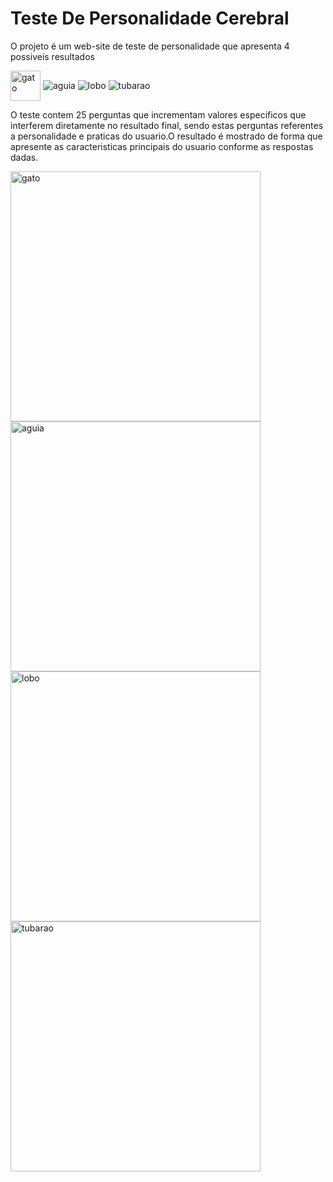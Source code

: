 # Teste De Personalidade Cerebral



<p>O projeto é um web-site de teste de personalidade que apresenta 4 possiveis resultados<p>

<div display="inline">
 <img align="center" style="width:3rem; height:3rem;" alt="gato" src="https://github.com/BernardoSsilva/TesteDePreferenciaCerebral/assets/126777966/220ee512-b0e1-440a-bfd8-f404c0b73d70">
  <img align="center"  alt="aguia" src="https://github.com/BernardoSsilva/TesteDePreferenciaCerebral/assets/126777966/89f7e8d4-7709-4e3b-bc33-7b10fff02182">
   <img align="center"  alt="lobo" src="https://github.com/BernardoSsilva/TesteDePreferenciaCerebral/assets/126777966/7e6adfd7-8a77-4016-9a6b-0b53917fd8a1">
    <img align="center"   alt="tubarao" src="https://github.com/BernardoSsilva/TesteDePreferenciaCerebral/assets/126777966/ec22b0f8-2ea9-4220-a541-bd47a7c5fc6e">
</div>

<p>O teste contem 25 perguntas que incrementam valores especificos que interferem diretamente no resultado final, sendo estas perguntas referentes a personalidade e praticas do usuario.</p<

<p>O resultado é mostrado de forma que apresente as caracteristicas principais do usuario conforme as respostas dadas.</p>

<div display="grid" gap="2rem">
 <img  gap="1rem" align="center" alt="gato" width="400px" heigt="314px" src="https://github.com/BernardoSsilva/TesteDePreferenciaCerebral/assets/126777966/fb198560-8044-4d8f-b9e6-874110de7415">
 <img gap="1rem" align="center" alt="aguia" width="400px" heigt="314px" src="https://github.com/BernardoSsilva/TesteDePreferenciaCerebral/assets/126777966/21cf8a3c-4642-43dd-b59e-eb7498de3d87">
<img gap="1rem" align="center" alt="lobo" width="400px" heigt="314px" src="https://github.com/BernardoSsilva/TesteDePreferenciaCerebral/assets/126777966/6469c391-0060-48e7-bca1-bb53fca59b2b">
<img gap="1rem" align="center" alt="tubarao" width="400px" heigt="314px" src="https://github.com/BernardoSsilva/TesteDePreferenciaCerebral/assets/126777966/94493df8-4d0d-430a-ae8f-052b0d0dc85d">
</div>
